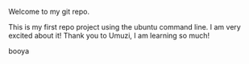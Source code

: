 
Welcome to my git repo.

This is my first repo project using the ubuntu command line. 
I am very excited about it! 
Thank you to Umuzi, I am learning so much!  

booya 


